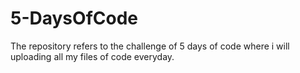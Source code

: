 # 5-DaysOfCode
The repository refers to the challenge of 5 days of code where i will uploading all my files of code everyday.
